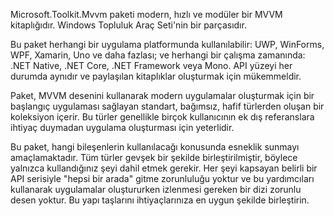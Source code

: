 ﻿Microsoft.Toolkit.Mvvm paketi modern, hızlı ve modüler bir MVVM kitaplığıdır. Windows Topluluk Araç Seti'nin bir parçasıdır.

Bu paket herhangi bir uygulama platformunda kullanılabilir: UWP, WinForms, WPF, Xamarin, Uno ve daha fazlası; ve herhangi bir çalışma zamanında: .NET Native, .NET Core, .NET Framework veya Mono. API yüzeyi her durumda aynıdır ve paylaşılan kitaplıklar oluşturmak için mükemmeldir.

Paket, MVVM desenini kullanarak modern uygulamalar oluşturmak için bir başlangıç uygulaması sağlayan standart, bağımsız, hafif türlerden oluşan bir koleksiyon içerir. Bu türler genellikle birçok kullanıcının ek dış referanslara ihtiyaç duymadan uygulama oluşturması için yeterlidir.

Bu paket, hangi bileşenlerin kullanılacağı konusunda esneklik sunmayı amaçlamaktadır. Tüm türler gevşek bir şekilde birleştirilmiştir, böylece yalnızca kullandığınız şeyi dahil etmek gerekir. Her şeyi kapsayan belirli bir API serisiyle "hepsi bir arada" gitme zorunluluğu yoktur ve bu yardımcıları kullanarak uygulamalar oluştururken izlenmesi gereken bir dizi zorunlu desen yoktur. Bu yapı taşlarını ihtiyaçlarınıza en uygun şekilde birleştirin.